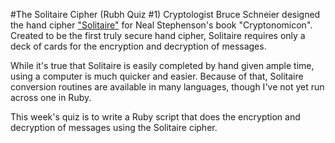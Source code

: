 #The Solitaire Cipher (Rubh Quiz #1)
Cryptologist Bruce Schneier designed the hand cipher ["Solitaire"](http://www.schneier.com/solitaire.html) for Neal Stephenson's book "Cryptonomicon". Created to be the first truly secure hand cipher, Solitaire requires only a deck of cards for the encryption and decryption of messages.

While it's true that Solitaire is easily completed by hand given ample time, using a computer is much quicker and easier. Because of that, Solitaire conversion routines are available in many languages, though I've not yet run across one in Ruby.

This week's quiz is to write a Ruby script that does the encryption and decryption of messages using the Solitaire cipher.
